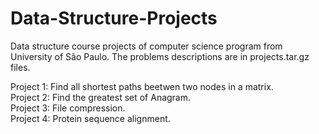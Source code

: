 # Data-Structure-Projects
Data structure course projects of computer science program from University of São Paulo.
The problems descriptions are in projects.tar.gz files.

Project 1: Find all shortest paths beetwen two nodes in a matrix. <br />
Project 2: Find the greatest set of Anagram. <br />
Project 3: File compression. <br />
Project 4: Protein sequence alignment. <br />
